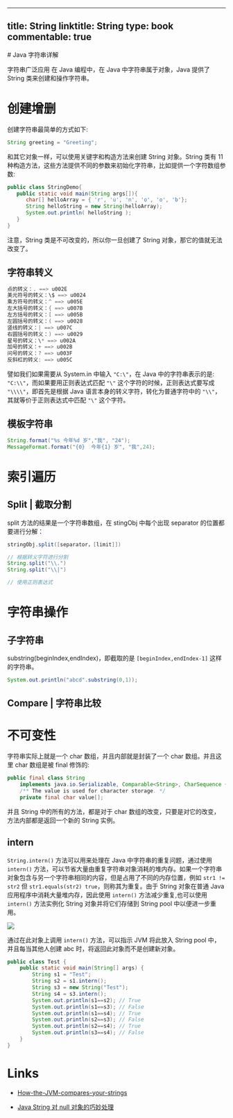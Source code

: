 
---
title: String
linktitle: String
type: book
commentable: true
---

﻿# Java 字符串详解

字符串广泛应用 在 Java 编程中，在 Java 中字符串属于对象，Java 提供了 String 类来创建和操作字符串。

# 创建增删

创建字符串最简单的方式如下:

```java
String greeting = "Greeting";
```

和其它对象一样，可以使用关键字和构造方法来创建 String 对象。String 类有 11 种构造方法，这些方法提供不同的参数来初始化字符串，比如提供一个字符数组参数:

```java
public class StringDemo{
   public static void main(String args[]){
      char[] helloArray = { 'r', 'u', 'n', 'o', 'o', 'b'};
      String helloString = new String(helloArray);
      System.out.println( helloString );
   }
}
```

注意，String 类是不可改变的，所以你一旦创建了 String 对象，那它的值就无法改变了。

## 字符串转义

```java
点的转义：. ==> u002E
美元符号的转义：\$ ==> u0024
乘方符号的转义：^ ==> u005E
左大括号的转义：{ ==> u007B
左方括号的转义：[ ==> u005B
左圆括号的转义：( ==> u0028
竖线的转义：| ==> u007C
右圆括号的转义：) ==> u0029
星号的转义：\* ==> u002A
加号的转义：+ ==> u002B
问号的转义：? ==> u003F
反斜杠的转义: ==> u005C
```

譬如我们如果需要从 System.in 中输入 `"C:\"`，在 Java 中的字符串表示的是: `"C:\\"`，而如果要用正则表达式匹配 `"\"` 这个字符的时候，正则表达式要写成 `"\\\\"`，即首先是根据 Java 语言本身的转义字符，转化为普通字符中的 `"\\"`，其就等价于正则表达式中匹配 `"\"` 这个字符。

## 模板字符串

```java
String.format("%s 今年%d 岁","我", "24");
MessageFormat.format("{0}  今年{1} 岁", "我",24);
```

# 索引遍历

## Split | 截取分割

split 方法的结果是一个字符串数组，在 stingObj 中每个出现 separator 的位置都要进行分解：

```java
stringObj.split([separator，[limit]])

// 根据转义字符进行分割
String.split("\\.")
String.split("\\|")

// 使用正则表达式
```

# 字符串操作

## 子字符串

substring(beginIndex,endIndex)，即截取的是 `[beginIndex,endIndex-1]` 这样的字符串。

```java
System.out.println("abcd".substring(0,1));
```

## Compare | 字符串比较

# 不可变性

字符串实际上就是一个 char 数组，并且内部就是封装了一个 char 数组。并且这里 char 数组是被 final 修饰的:

```java
public final class String
    implements java.io.Serializable, Comparable<String>, CharSequence {
    /** The value is used for character storage. */
    private final char value[];
```

并且 String 中的所有的方法，都是对于 char 数组的改变，只要是对它的改变，方法内部都是返回一个新的 String 实例。

## intern

`String.intern()` 方法可以用来处理在 Java 中字符串的重复问题，通过使用 `intern()` 方法，可以节省大量由重复字符串对象消耗的堆内存。如果一个字符串对象包含与另一个字符串相同的内容，但是占用了不同的内存位置，例如 `str1 != str2` 但 `str1.equals(str2) true`，则称其为重复。由于 String 对象在普通 Java 应用程序中消耗大量堆内存，因此使用 `intern()` 方法减少重复,也可以使用 `intern()` 方法实例化 String 对象并将它们存储到 String pool 中以便进一步重用。

![](https://s2.ax1x.com/2019/11/30/QV6461.png)

通过在此对象上调用 `intern()` 方法，可以指示 JVM 将此放入 String pool 中，并且每当其他人创建 abc 时，将返回此对象而不是创建新对象。

```java
public class Test {
    public static void main(String[] args) {
        String s1 = "Test";
        String s2 = s1.intern();
        String s3 = new String("Test");
        String s4 = s3.intern();
        System.out.println(s1==s2); // True
        System.out.println(s1==s3); // False
        System.out.println(s1==s4); // True
        System.out.println(s2==s3); // False
        System.out.println(s2==s4); // True
        System.out.println(s3==s4); // False
    }
}
```

# Links

- [How-the-JVM-compares-your-strings](http://jcdav.is/2016/09/01/How-the-JVM-compares-your-strings/)

- [Java String 对 null 对象的巧妙处理](http://blog.xiaohansong.com/2016/03/13/null-in-java-string/)

    